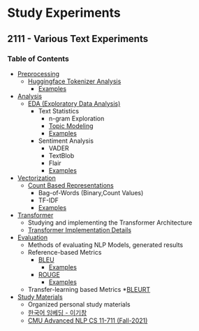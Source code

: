 # Study Experiments

## 2111 - Various Text Experiments
### Table of Contents
* [Preprocessing](./preprocessing/README.md)
    * [Huggingface Tokenizer Analysis](./preprocessing/tokenizer_huggingface.md)
        * [Examples](./preprocessing/tokenize_huggingface_examples.ipynb)
* [Analysis](./analysis/README.md)
    * [EDA (Exploratory Data Analysis)](./analysis/eda.md)
        * Text Statistics
            * n-gram Exploration
            * [Topic Modeling](./analysis/topic_modeling.md)
            <!-- * Wordcloud -->
            * [Examples](./analysis/eda_text_statistics.ipynb)
        * Sentiment Analysis
            * VADER
            * TextBlob
            * Flair
            * [Examples](./analysis/eda_sentiment.ipynb)
* [Vectorization](./vectorization/README.md)
    * [Count Based Representations](./vectorization/count_based_representations.md)
        * Bag-of-Words (Binary,Count Values)
        * TF-IDF
        * [Examples](./vectorization/count_based_representations.ipynb) 
* [Transformer](./transformer/README.md)
    * Studying and implementing the Transformer Architecture
    * [Transformer Implementation Details](./transformer/implementation/README.md)
* [Evaluation](./evaluation/README.md)
    * Methods of evaluating NLP Models, generated results
    * Reference-based Metrics
        * [BLEU](./evaluation/bleu.md)
            * [Examples](./evaluation/bleu.ipynb)
        * [ROUGE](./evaluation/rouge.md)
            * [Examples](./evaluation/rouge.ipynb)
    * Transfer-learning based Metrics
        *[BLEURT](./evaluation/bleurt.md)
* [Study Materials](./study_materials/README.md)
    * Organized personal study materials
    * [한국어 임베딩 - 이기창](./study_materials/한국어임베딩_이기창/README.md)
    * [CMU Advanced NLP CS 11-711 (Fall-2021)](./study_materials/2021_cmu_advanced_nlp/README.md)
